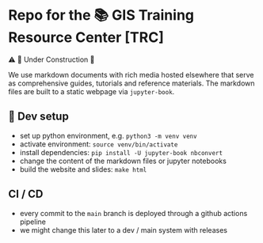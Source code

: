 # Repo for the 📚 GIS Training Resource Center [TRC]

:warning:
:construction: Under Construction :construction: 

We use markdown documents with rich media hosted elsewhere that serve as comprehensive guides, tutorials and reference materials. 
The markdown files are built to a static webpage via `jupyter-book`.

## :tractor: Dev setup

* set up python environment, e.g. `python3 -m venv venv`
* activate environment: `source venv/bin/activate`
* install dependencies: `pip install -U jupyter-book nbconvert`
* change the content of the markdown files or jupyter notebooks
* build the website and slides: `make html`

## CI / CD
* every commit to the `main` branch is deployed through a github actions pipeline
* we might change this later to a dev / main system with releases

